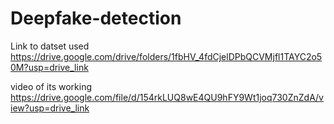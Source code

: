 # Deepfake-detection

Link to datset used https://drive.google.com/drive/folders/1fbHV_4fdCjelDPbQCVMjfl1TAYC2o50M?usp=drive_link

video of its working https://drive.google.com/file/d/154rkLUQ8wE4QU9hFY9Wt1joq730ZnZdA/view?usp=drive_link
